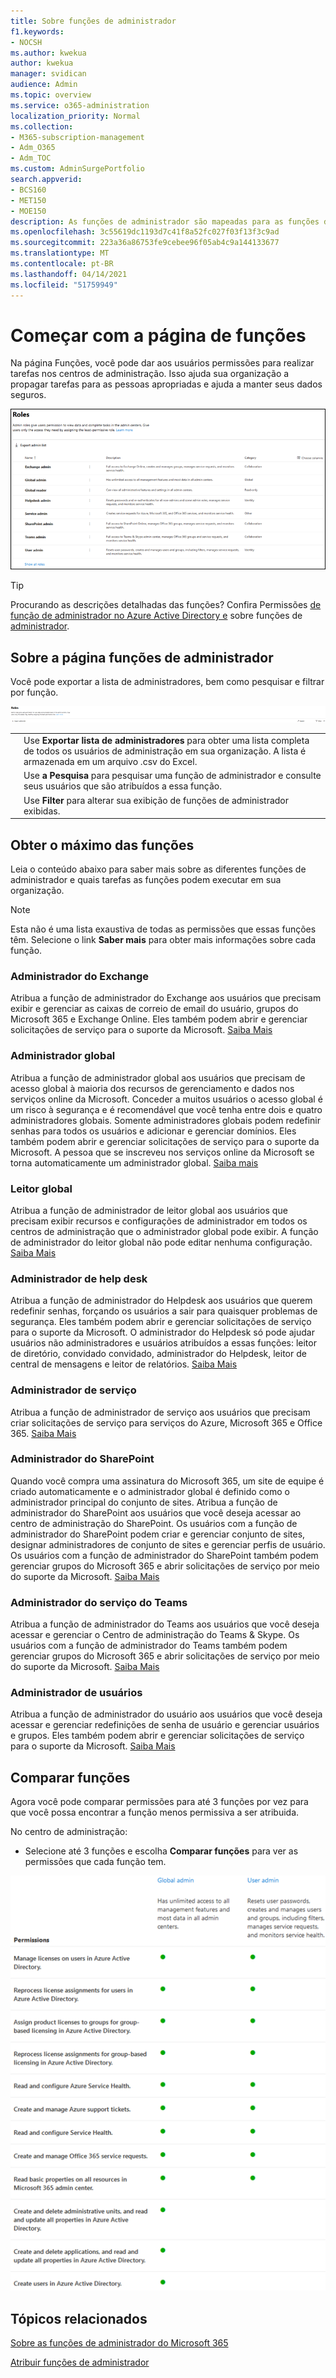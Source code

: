 ```yaml
---
title: Sobre funções de administrador
f1.keywords:
- NOCSH
ms.author: kwekua
author: kwekua
manager: svidican
audience: Admin
ms.topic: overview
ms.service: o365-administration
localization_priority: Normal
ms.collection:
- M365-subscription-management
- Adm_O365
- Adm_TOC
ms.custom: AdminSurgePortfolio
search.appverid:
- BCS160
- MET150
- MOE150
description: As funções de administrador são mapeadas para as funções de negócios e oferecem permissões para realizar tarefas específicas no centro de administração. Por exemplo, o administrador do serviço abre tíquetes de suporte da Microsoft.
ms.openlocfilehash: 3c55619dc1193d7c41f8a52fc027f03f13f3c9ad
ms.sourcegitcommit: 223a36a86753fe9cebee96f05ab4c9a144133677
ms.translationtype: MT
ms.contentlocale: pt-BR
ms.lasthandoff: 04/14/2021
ms.locfileid: "51759949"
---
```

# <a name="get-started-with-the-roles-page"></a>Começar com a página de funções

Na página Funções, você pode dar aos usuários permissões para realizar tarefas nos centros de administração. Isso ajuda sua organização a propagar tarefas para as pessoas apropriadas e ajuda a manter seus dados seguros.

![Uma figura que mostra funções de administrador](../../media/roles-main-page.png)

> [!TIP]
> Procurando as descrições detalhadas das funções? Confira Permissões [de função de administrador no Azure Active Directory e](/azure/active-directory/users-groups-roles/directory-assign-admin-roles#available-roles) sobre funções de [administrador](/microsoft-365/admin/add-users/about-admin-roles).

## <a name="about-the-admin-roles-page"></a>Sobre a página funções de administrador

Você pode exportar a lista de administradores, bem como pesquisar e filtrar por função.

![Filtrar ou importar funções de administrador](../../media/admin-role-page-options.png)

|||
|:-----|:-----|
|  <br/> |Use **Exportar lista de administradores** para obter uma lista completa de todos os usuários de administração em sua organização. A lista é armazenada em um arquivo .csv do Excel.   <br/> |
|  <br/> |Use **a Pesquisa** para pesquisar uma função de administrador e consulte seus usuários que são atribuídos a essa função.   <br/> |
|  <br/> |Use **Filter** para alterar sua exibição de funções de administrador exibidas.   <br/> |

## <a name="get-the-most-out-of-the-roles"></a>Obter o máximo das funções

Leia o conteúdo abaixo para saber mais sobre as diferentes funções de administrador e quais tarefas as funções podem executar em sua organização.

> [!NOTE]
Esta não é uma lista exaustiva de todas as permissões que essas funções têm. Selecione o link **Saber mais** para obter mais informações sobre cada função.

### <a name="exchange-admin"></a>Administrador do Exchange

Atribua a função de administrador do Exchange aos usuários que precisam exibir e gerenciar as caixas de correio de email do usuário, grupos do Microsoft 365 e Exchange Online. Eles também podem abrir e gerenciar solicitações de serviço para o suporte da Microsoft. [Saiba Mais](/microsoft-365/admin/add-users/about-exchange-online-admin-role)

### <a name="global-admin"></a>Administrador global

Atribua a função de administrador global aos usuários que precisam de acesso global à maioria dos recursos de gerenciamento e dados nos serviços online da Microsoft. Conceder a muitos usuários o acesso global é um risco à segurança e é recomendável que você tenha entre dois e quatro administradores globais. Somente administradores globais podem redefinir senhas para todos os usuários e adicionar e gerenciar domínios. Eles também podem abrir e gerenciar solicitações de serviço para o suporte da Microsoft. A pessoa que se inscreveu nos serviços online da Microsoft se torna automaticamente um administrador global. [Saiba mais](/microsoft-365/admin/add-users/about-admin-roles#roles-available-in-the-microsoft-365-admin-center)

### <a name="global-reader"></a>Leitor global

Atribua a função de administrador de leitor global aos usuários que precisam exibir recursos e configurações de administrador em todos os centros de administração que o administrador global pode exibir. A função de administrador do leitor global não pode editar nenhuma configuração. [Saiba Mais](/microsoft-365/admin/add-users/about-admin-roles#roles-available-in-the-microsoft-365-admin-center)

### <a name="helpdesk-admin"></a>Administrador de help desk

Atribua a função de administrador do Helpdesk aos usuários que querem redefinir senhas, forçando os usuários a sair para quaisquer problemas de segurança. Eles também podem abrir e gerenciar solicitações de serviço para o suporte da Microsoft. O administrador do Helpdesk só pode ajudar usuários não administradores e usuários atribuídos a essas funções: leitor de diretório, convidado convidado, administrador do Helpdesk, leitor de central de mensagens e leitor de relatórios. [Saiba Mais](/microsoft-365/admin/add-users/about-admin-roles#roles-available-in-the-microsoft-365-admin-center)

### <a name="service-admin"></a>Administrador de serviço

Atribua a função de administrador de serviço aos usuários que precisam criar solicitações de serviço para serviços do Azure, Microsoft 365 e Office 365. [Saiba Mais](/microsoft-365/admin/add-users/about-admin-roles#roles-available-in-the-microsoft-365-admin-center)

### <a name="sharepoint-admin"></a>Administrador do SharePoint

Quando você compra uma assinatura do Microsoft 365, um site de equipe é criado automaticamente e o administrador global é definido como o administrador principal do conjunto de sites. Atribua a função de administrador do SharePoint aos usuários que você deseja acessar ao centro de administração do SharePoint. Os usuários com a função de administrador do SharePoint podem criar e gerenciar conjunto de sites, designar administradores de conjunto de sites e gerenciar perfis de usuário. Os usuários com a função de administrador do SharePoint também podem gerenciar grupos do Microsoft 365 e abrir solicitações de serviço por meio do suporte da Microsoft. [Saiba Mais](/sharepoint/sharepoint-admin-role)

### <a name="teams-service-admin"></a>Administrador do serviço do Teams

Atribua a função de administrador do Teams aos usuários que você deseja acessar e gerenciar o Centro de administração do Teams & Skype. Os usuários com a função de administrador do Teams também podem gerenciar grupos do Microsoft 365 e abrir solicitações de serviço por meio do suporte da Microsoft. [Saiba Mais](/MicrosoftTeams/using-admin-roles)

### <a name="user-admin"></a>Administrador de usuários

Atribua a função de administrador do usuário aos usuários que você deseja acessar e gerenciar redefinições de senha de usuário e gerenciar usuários e grupos. Eles também podem abrir e gerenciar solicitações de serviço para o suporte da Microsoft. [Saiba Mais](/microsoft-365/admin/add-users/about-admin-roles#roles-available-in-the-microsoft-365-admin-center)

## <a name="compare-roles"></a>Comparar funções

Agora você pode comparar permissões para até 3 funções por vez para que você possa encontrar a função menos permissiva a ser atribuida.

No centro de administração:

- Selecione até 3 funções e escolha **Comparar funções** para ver as permissões que cada função tem.

![Uma figura que mostra uma comparação de funções de administrador](../../media/compare-roles-list.png)

## <a name="related-topics"></a>Tópicos relacionados

[Sobre as funções de administrador do Microsoft 365 ](about-admin-roles.md)

[Atribuir funções de administrador](assign-admin-roles.md)